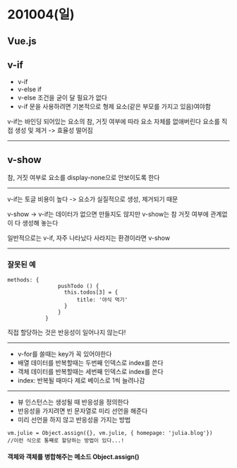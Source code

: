 201004(일)
=========
Vue.js
------
## v-if
* v-if
* v-else if
* v-else 조건을 굳이 달 필요가 없다
* v-if 문을 사용하려면 기본적으로 형제 요소(같은 부모를 가지고 있음)여야함 

v-if는 바인딩 되어있는 요소의 참, 거짓 여부에 따라 요소 자체를 없애버린다 
요소를 직접 생성 및 제거 -> 효율성 떨어짐

<hr/>

## v-show
참, 거짓 여부로 요소를 display-none으로 안보이도록 한다

<hr/>

v-if는 토글 비용이 높다 -> 요소가 실질적으로 생성, 제거되기 때문

v-show -> v-if는 데이터가 없으면 만들지도 않지만 v-show는 참 거짓 여부에 관계없이 다 생성해 놓는다

일반적으로는 v-if, 자주 나타났다 사라지는 환경이라면 v-show

<hr/>

### 잘못된 예

```
methods: {
                pushTodo () {
                  this.todos[3] = {
                      title: '야식 먹기'
                  }  
                }
            }
```
직접 할당하는 것은 반응성이 일어나지 않는다!

<hr/>

* v-for를 쓸때는 key가 꼭 있어야한다
* 배열 데이터를 반복할때는 두번째 인덱스로 index를 쓴다
* 객체 데이터를 반복할때는 세번째 인덱스로 index를 쓴다
* index: 반복될 때마다 제로 베이스로 1씩 늘려나감

<hr/>

* 뷰 인스턴스는 생성될 때 반응성을 정의한다
* 반응성을 가지려면 빈 문자열로 미리 선언을 해준다
* 미리 선언을 하지 않고 반응성을 가지는 방법 
```
vm.julie = Object.assign({}, vm.julie, { homepage: 'julia.blog'})
//이런 식으로 통째로 할당하는 방법이 있다...!
```

#### 객체와 객체를 병합해주는 메소드 Object.assign()



 
 
